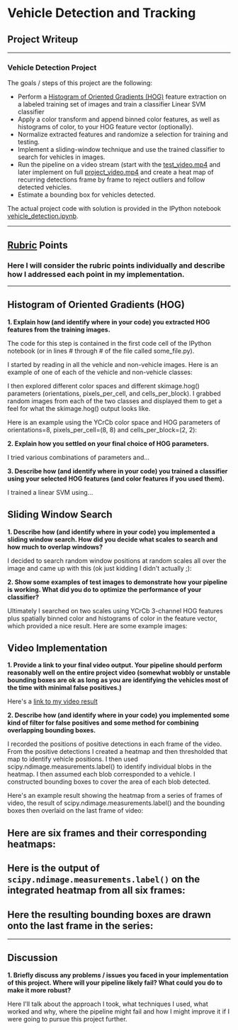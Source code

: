 
# **Vehicle Detection and Tracking**

## Project Writeup

---

### Vehicle Detection Project ###

The goals / steps of this project are the following:
* Perform a [Histogram of Oriented Gradients (HOG)](http://scikit-image.org/docs/dev/auto_examples/features_detection/plot_hog.html) feature extraction on a labeled training set of images and train a classifier Linear SVM classifier
* Apply a color transform and append binned color features, as well as histograms of color, to your HOG feature vector (optionally).
* Normalize extracted features and randomize a selection for training and testing.
* Implement a sliding-window technique and use the trained classifier to search for vehicles in images.
* Run the pipeline on a video stream (start with the [test_video.mp4](test_video.mp4) and later implement on full [project_video.mp4](project_video.mp4) and create a heat map of recurring detections frame by frame to reject outliers and follow detected vehicles.
* Estimate a bounding box for vehicles detected.

The actual project code with solution is provided in the IPython notebook [vehicle_detection.ipynb](vehicle_detection.ipynb).

---

## [Rubric](https://review.udacity.com/#!/rubrics/513/view) Points ##
### Here I will consider the rubric points individually and describe how I addressed each point in my implementation. ### 

---

## Histogram of Oriented Gradients (HOG) ##

**1. Explain how (and identify where in your code) you extracted HOG features from the training images.**

The code for this step is contained in the first code cell of the IPython notebook (or in lines # through # of the file called some_file.py).

I started by reading in all the vehicle and non-vehicle images. Here is an example of one of each of the vehicle and non-vehicle classes:

I then explored different color spaces and different skimage.hog() parameters (orientations, pixels_per_cell, and cells_per_block). I grabbed random images from each of the two classes and displayed them to get a feel for what the skimage.hog() output looks like.

Here is an example using the YCrCb color space and HOG parameters of orientations=8, pixels_per_cell=(8, 8) and cells_per_block=(2, 2):

**2. Explain how you settled on your final choice of HOG parameters.**

I tried various combinations of parameters and...

**3. Describe how (and identify where in your code) you trained a classifier using your selected HOG features (and color features if you used them).**

I trained a linear SVM using...

## Sliding Window Search ##

**1. Describe how (and identify where in your code) you implemented a sliding window search. How did you decide what scales to search and how much to overlap windows?**

I decided to search random window positions at random scales all over the image and came up with this (ok just kidding I didn't actually ;):

**2. Show some examples of test images to demonstrate how your pipeline is working. What did you do to optimize the performance of your classifier?**

Ultimately I searched on two scales using YCrCb 3-channel HOG features plus spatially binned color and histograms of color in the feature vector, which provided a nice result. Here are some example images:

## Video Implementation ##

**1. Provide a link to your final video output. Your pipeline should perform reasonably well on the entire project video (somewhat wobbly or unstable bounding boxes are ok as long as you are identifying the vehicles most of the time with minimal false positives.)**

Here's a [link to my video result]()

**2. Describe how (and identify where in your code) you implemented some kind of filter for false positives and some method for combining overlapping bounding boxes.**

I recorded the positions of positive detections in each frame of the video. From the positive detections I created a heatmap and then thresholded that map to identify vehicle positions. I then used scipy.ndimage.measurements.label() to identify individual blobs in the heatmap. I then assumed each blob corresponded to a vehicle. I constructed bounding boxes to cover the area of each blob detected.

Here's an example result showing the heatmap from a series of frames of video, the result of scipy.ndimage.measurements.label() and the bounding boxes then overlaid on the last frame of video:

## Here are six frames and their corresponding heatmaps: ##

## Here is the output of `scipy.ndimage.measurements.label()` on the integrated heatmap from all six frames: ##

## Here the resulting bounding boxes are drawn onto the last frame in the series: ##

---

## Discussion ##

**1. Briefly discuss any problems / issues you faced in your implementation of this project. Where will your pipeline likely fail? What could you do to make it more robust?**

Here I'll talk about the approach I took, what techniques I used, what worked and why, where the pipeline might fail and how I might improve it if I were going to pursue this project further.
